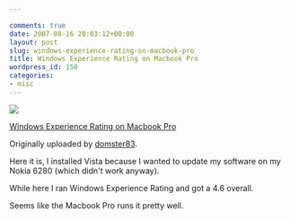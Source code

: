 ```yaml
---

comments: true
date: 2007-08-16 20:03:12+00:00
layout: post
slug: windows-experience-rating-on-macbook-pro
title: Windows Experience Rating on Macbook Pro
wordpress_id: 150
categories:
- misc
---
```


[![](http://farm2.static.flickr.com/1148/1141047068_049038dbca_m.jpg)](http://www.flickr.com/photos/domster83/1141047068/)



  [Windows Experience Rating on Macbook Pro](http://www.flickr.com/photos/domster83/1141047068/)


  Originally uploaded by [domster83](http://www.flickr.com/people/domster83/).






Here it is, I installed Vista because I wanted to update my software on my Nokia 6280 (which didn't work anyway).   

While here I ran Windows Experience Rating and got a 4.6 overall.




Seems like the Macbook Pro runs it pretty well.
